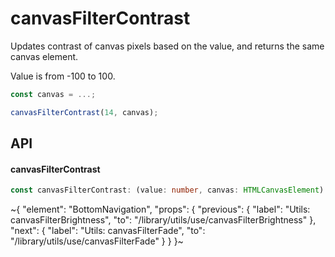 
# canvasFilterContrast

Updates contrast of canvas pixels based on the value, and returns the same canvas element.

Value is from -100 to 100.

```ts
const canvas = ...;

canvasFilterContrast(14, canvas);
```


## API

#### canvasFilterContrast

```ts
const canvasFilterContrast: (value: number, canvas: HTMLCanvasElement) => HTMLCanvasElement;
```


~{
  "element": "BottomNavigation",
  "props": {
    "previous": {
      "label": "Utils: canvasFilterBrightness",
      "to": "/library/utils/use/canvasFilterBrightness"
    },
    "next": {
      "label": "Utils: canvasFilterFade",
      "to": "/library/utils/use/canvasFilterFade"
    }
  }
}~
